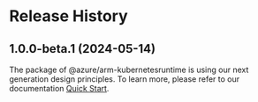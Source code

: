 # Release History
    
## 1.0.0-beta.1 (2024-05-14)

The package of @azure/arm-kubernetesruntime is using our next generation design principles. To learn more, please refer to our documentation [Quick Start](https://aka.ms/azsdk/js/mgmt/quickstart).

